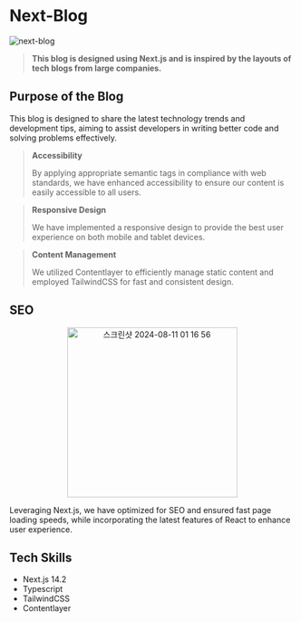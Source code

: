 # Next-Blog

![next-blog](https://github.com/user-attachments/assets/4f64c22b-7897-4cd0-ba5f-700643376dec)

> **This blog is designed using Next.js and is inspired by the layouts of tech blogs from large companies.**

## Purpose of the Blog

This blog is designed to share the latest technology trends and development tips, aiming to assist developers in writing better code and solving problems effectively.

> **Accessibility**
>
> By applying appropriate semantic tags in compliance with web standards, we have enhanced accessibility to ensure our content is easily accessible to all users.

> **Responsive Design**
>
> We have implemented a responsive design to provide the best user experience on both mobile and tablet devices.

> **Content Management**
>
> We utilized Contentlayer to efficiently manage static content and employed TailwindCSS for fast and consistent design.

## SEO

<div align='center'>
<img width="300" alt="스크린샷 2024-08-11 01 16 56" src="https://github.com/user-attachments/assets/46b1aa79-e454-4c06-8c50-8ab0b8ce1091">
</div>

Leveraging Next.js, we have optimized for SEO and ensured fast page loading speeds, while incorporating the latest features of React to enhance user experience.

## Tech Skills

- Next.js 14.2
- Typescript
- TailwindCSS
- Contentlayer

